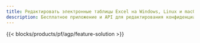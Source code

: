 ```yaml
---
title: Редактировать электронные таблицы Excel на Windows, Linux и macOS
description: Бесплатное приложение и API для редактирования конфиденциальной информации из электронных таблиц XLS, XLSX и ODS
---
```

{{< blocks/products/pf/agp/feature-solution >}} 

